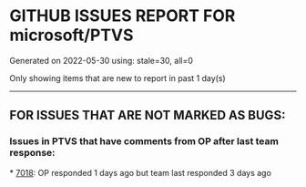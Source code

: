 
# GITHUB ISSUES REPORT FOR microsoft/PTVS


Generated on 2022-05-30 using: stale=30, all=0


Only showing items that are new to report in past 1 day(s)


---

## FOR ISSUES THAT ARE NOT MARKED AS BUGS:


### Issues in PTVS that have comments from OP after last team response:


\* [7018](https://github.com/microsoft/PTVS/issues/7018 "Pylense can't import application in VisualStudio"): OP responded 1 days ago but team last responded 3 days ago
